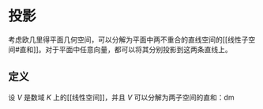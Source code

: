 # 投影

考虑欧几里得平面几何空间，可以分解为平面中两不重合的直线空间的[[线性子空间#直和]]。对于平面中任意向量，都可以将其分别投影到这两条直线上。

## 定义

设 $V$ 是数域 $K$ 上的[[线性空间]]，并且 $V$ 可以分解为两子空间的直和：dm